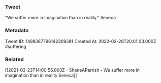 ### Tweet
"We suffer more in imagination than in reality." Seneca

### Metadata
Tweet ID: 1498387796142309381
Created At: 2022-02-28T20:01:03.000Z
#suffering

### Related
[[2021-03-23T14:00:55.000Z - ShaneAParrish - We suffer more in imagination than in reality Seneca]]


